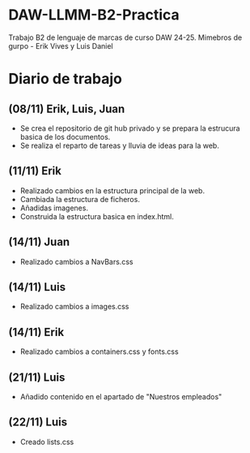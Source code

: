 # DAW-LLMM-B2-Practica
Trabajo B2 de lenguaje de marcas de curso DAW 24-25. Mimebros de gurpo - Erik Vives y Luis Daniel

# Diario de trabajo
## (08/11) Erik, Luis, Juan
- Se crea el repositorio de git hub privado y se prepara la estrucura basica de los documentos.
- Se realiza el reparto de tareas y lluvia de ideas para la web.

## (11/11) Erik
- Realizado cambios en la estructura principal de la web.
- Cambiada la estructura de ficheros.
- Añadidas imagenes.
- Construida la estructura basica en index.html.

## (14/11) Juan
- Realizado cambios a NavBars.css

## (14/11) Luis
- Realizado cambios a images.css

## (14/11) Erik
- Realizado cambios a containers.css y fonts.css

## (21/11) Luis
- Añadido contenido en el apartado de "Nuestros empleados"

## (22/11) Luis
- Creado lists.css